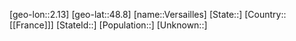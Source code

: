 ﻿---
location: [48.8,2.13]
type: City
tags:
- geo/City


SpocWebEntityId: 35254
isDeleted: false
confidential: public

---
[geo-lon::2.13]
[geo-lat::48.8]
[name::Versailles]
[State::]
[Country::[[France]]]
[StateId::]
[Population::]
[Unknown::]

